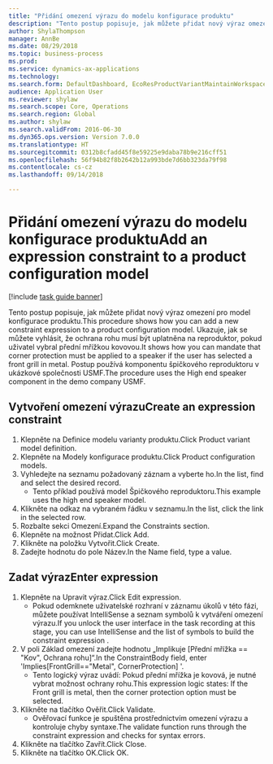 ```yaml
--- 
title: "Přidání omezení výrazu do modelu konfigurace produktu"
description: "Tento postup popisuje, jak můžete přidat nový výraz omezení pro model konfigurace produktu."
author: ShylaThompson
manager: AnnBe
ms.date: 08/29/2018
ms.topic: business-process
ms.prod: 
ms.service: dynamics-ax-applications
ms.technology: 
ms.search.form: DefaultDashboard, EcoResProductVariantMaintainWorkspace, PCProductConfigurationModelListPage, PCProductConfigurationModelDetails, SysClientPolymorphicCreateSelector, PCConstraintEditor, PCRuntimeConfiguratorValidate
audience: Application User
ms.reviewer: shylaw
ms.search.scope: Core, Operations
ms.search.region: Global
ms.author: shylaw
ms.search.validFrom: 2016-06-30
ms.dyn365.ops.version: Version 7.0.0
ms.translationtype: HT
ms.sourcegitcommit: 0312b8cfadd45f8e59225e9daba78b9e216cff51
ms.openlocfilehash: 56f94b82f8b2642b12a993bde7d6bb323da79f98
ms.contentlocale: cs-cz
ms.lasthandoff: 09/14/2018

---
```

# <a name="add-an-expression-constraint-to-a-product-configuration-model"></a><span data-ttu-id="785d4-103">Přidání omezení výrazu do modelu konfigurace produktu</span><span class="sxs-lookup"><span data-stu-id="785d4-103">Add an expression constraint to a product configuration model</span></span>

[!include [task guide banner](../../includes/task-guide-banner.md)]

<span data-ttu-id="785d4-104">Tento postup popisuje, jak můžete přidat nový výraz omezení pro model konfigurace produktu.</span><span class="sxs-lookup"><span data-stu-id="785d4-104">This procedure shows how you can add a new constraint expression to a product configuration model.</span></span> <span data-ttu-id="785d4-105">Ukazuje, jak se můžete vyhlásit, že ochrana rohu musí být uplatněna na reproduktor, pokud uživatel vybral přední mřížkou kovovou.</span><span class="sxs-lookup"><span data-stu-id="785d4-105">It shows how you can mandate that corner protection must be applied to a speaker if the user has selected a front grill in metal.</span></span> <span data-ttu-id="785d4-106">Postup používá komponentu špičkového reproduktoru v ukázkové společnosti USMF.</span><span class="sxs-lookup"><span data-stu-id="785d4-106">The procedure uses the High end speaker component in the demo company USMF.</span></span>


## <a name="create-an-expression-constraint"></a><span data-ttu-id="785d4-107">Vytvoření omezení výrazu</span><span class="sxs-lookup"><span data-stu-id="785d4-107">Create an expression constraint</span></span>
1. <span data-ttu-id="785d4-108">Klepněte na Definice modelu varianty produktu.</span><span class="sxs-lookup"><span data-stu-id="785d4-108">Click Product variant model definition.</span></span>
2. <span data-ttu-id="785d4-109">Klepněte na Modely konfigurace produktu.</span><span class="sxs-lookup"><span data-stu-id="785d4-109">Click Product configuration models.</span></span>
3. <span data-ttu-id="785d4-110">Vyhledejte na seznamu požadovaný záznam a vyberte ho.</span><span class="sxs-lookup"><span data-stu-id="785d4-110">In the list, find and select the desired record.</span></span>
    * <span data-ttu-id="785d4-111">Tento příklad používá model Špičkového reproduktoru.</span><span class="sxs-lookup"><span data-stu-id="785d4-111">This example uses the high end speaker model.</span></span>  
4. <span data-ttu-id="785d4-112">Klikněte na odkaz na vybraném řádku v seznamu.</span><span class="sxs-lookup"><span data-stu-id="785d4-112">In the list, click the link in the selected row.</span></span>
5. <span data-ttu-id="785d4-113">Rozbalte sekci Omezení.</span><span class="sxs-lookup"><span data-stu-id="785d4-113">Expand the Constraints section.</span></span>
6. <span data-ttu-id="785d4-114">Klepněte na možnost Přidat.</span><span class="sxs-lookup"><span data-stu-id="785d4-114">Click Add.</span></span>
7. <span data-ttu-id="785d4-115">Klikněte na položku Vytvořit.</span><span class="sxs-lookup"><span data-stu-id="785d4-115">Click Create.</span></span>
8. <span data-ttu-id="785d4-116">Zadejte hodnotu do pole Název.</span><span class="sxs-lookup"><span data-stu-id="785d4-116">In the Name field, type a value.</span></span>

## <a name="enter-expression"></a><span data-ttu-id="785d4-117">Zadat výraz</span><span class="sxs-lookup"><span data-stu-id="785d4-117">Enter expression</span></span>
1. <span data-ttu-id="785d4-118">Klepněte na Upravit výraz.</span><span class="sxs-lookup"><span data-stu-id="785d4-118">Click Edit expression.</span></span>
    * <span data-ttu-id="785d4-119">Pokud odemknete uživatelské rozhraní v záznamu úkolů v této fázi, můžete používat IntelliSense a seznam symbolů k vytváření omezení výrazu.</span><span class="sxs-lookup"><span data-stu-id="785d4-119">If you unlock the user interface in the task recording at this stage, you can use IntelliSense and the list of symbols to build the constraint expression .</span></span>  
2. <span data-ttu-id="785d4-120">V poli Základ omezení zadejte hodnotu „Implikuje [Přední mřížka == "Kov", Ochrana rohu]“.</span><span class="sxs-lookup"><span data-stu-id="785d4-120">In the ConstraintBody field, enter 'Implies[FrontGrill=="Metal", CornerProtection] '.</span></span>
    * <span data-ttu-id="785d4-121">Tento logický výraz uvádí: Pokud přední mřížka je kovová, je nutné vybrat možnost ochrany rohu.</span><span class="sxs-lookup"><span data-stu-id="785d4-121">This expression logic states: If the Front grill is  metal, then the corner protection option must be selected.</span></span>  
3. <span data-ttu-id="785d4-122">Klikněte na tlačítko Ověřit.</span><span class="sxs-lookup"><span data-stu-id="785d4-122">Click Validate.</span></span>
    * <span data-ttu-id="785d4-123">Ověřovací funkce je spuštěna prostřednictvím omezení výrazu a kontroluje chyby syntaxe.</span><span class="sxs-lookup"><span data-stu-id="785d4-123">The validate function runs through the constraint expression and checks for syntax errors.</span></span>  
4. <span data-ttu-id="785d4-124">Klikněte na tlačítko Zavřít.</span><span class="sxs-lookup"><span data-stu-id="785d4-124">Click Close.</span></span>
5. <span data-ttu-id="785d4-125">Klikněte na tlačítko OK.</span><span class="sxs-lookup"><span data-stu-id="785d4-125">Click OK.</span></span>


